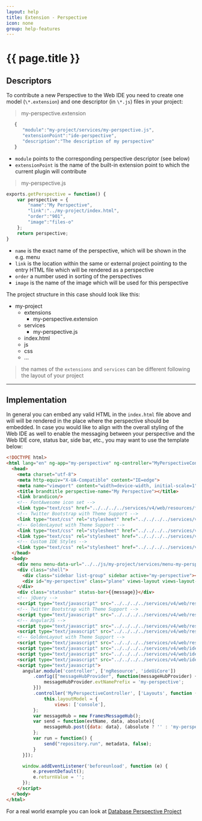 ```yaml
---
layout: help
title: Extension - Perspective
icon: none
group: help-features
---
```


{{ page.title }}
===

Descriptors
---

To contribute a new Perspective to the Web IDE you need to create one model (`\*.extension`) and one descriptor (in `\*.js`) files in your project:

> my-perspective.extension

```javascript
   {
      "module":"my-project/services/my-perspective.js",
      "extensionPoint":"ide-perspective",
      "description":"The description of my perspective"
   }
```

* `module` points to the corresponding perspective descriptor (see below)
* `extensionPoint` is the name of the built-in extension point to which the current plugin will contribute


> my-perspective.js

```javascript
exports.getPerspective = function() {
    var perspective = {
        "name":"My Perspective",
        "link":"../my-project/index.html",
        "order":"901",
        "image":"files-o"
    };
    return perspective;
}
```

* `name` is the exact name of the perspective, which will be shown in the e.g. menu
* `link` is the location within the same or external project pointing to the entry HTML file which will be rendered as a perspective
* `order` a number used in sorting of the perspectives
* `image` is the name of the image which will be used for this perspective


The project structure in this case should look like this:

- my-project
    - extensions
        - my-perspective.extension
    - services
        - my-perspective.js
    - index.html
    - js
    - css
    - ...

> the names of the `extensions` and `services` can be different following the layout of your project
  
---

Implementation
---

In general you can embed any valid HTML in the `index.html` file above and will will be rendered in the place where the perspective should be embedded.
In case you would like to align with the overall styling of the Web IDE as well to enable the messaging between your perspective and the Web IDE core, status bar, side bar, etc., you may want to use the template below:

```html
<!DOCTYPE html>
<html lang="en" ng-app="my-perspective" ng-controller="MyPerspectiveController as controller">
  <head>
    <meta charset="utf-8">
    <meta http-equiv="X-UA-Compatible" content="IE=edge">
    <meta name="viewport" content="width=device-width, initial-scale=1">
    <title brandtitle perspective-name="My Perspective"></title>
    <link brandicon/>
    <!-- FontAwesome icon set -->
    <link type="text/css" href="../../../../services/v4/web/resources/font-awesome-4.7.0/css/font-awesome.min.css" rel="stylesheet">
    <!-- Twitter Bootstrap with Theme Support -->
    <link type="text/css" rel="stylesheet" href="../../../../services/v4/js/theme/resources.js/bootstrap.min.css">
    <!-- GoldenLayout with Theme Support -->
    <link type="text/css" rel="stylesheet" href="../../../../services/v4/web/resources/goldenlayout/1.5.9/goldenlayout-base.css" />
    <link type="text/css" rel="stylesheet" href="../../../../services/v4/js/theme/resources.js/goldenlayout-theme.css" />
    <!-- Custom IDE Styles -->
    <link type="text/css" rel="stylesheet" href="../../../../services/v4/js/theme/resources.js/ide.css" />
  </head>
  <body>
    <div menu menu-data-url="../../js/my-project/services/menu-my-perspective.js"></div>
    <div class="shell">
      <div class="sidebar list-group" sidebar active="my-perspective"></div>
      <div id="my-perspective" class="plane" views-layout views-layout-model="controller.layoutModel"></div>
    </div>
    <div class="statusbar" status-bar>{{message}}</div>
    <!-- jQuery -->
    <script type="text/javascript" src="../../../../services/v4/web/resources/jquery/2.0.3/jquery.min.js"></script>
    <!-- Twitter Bootstrap with Theme Support -->
    <script type="text/javascript" src="../../../../services/v4/web/resources/bootstrap/3.3.7/bootstrap.min.js"></script>
    <!-- AngularJS -->
    <script type="text/javascript" src="../../../../services/v4/web/resources/angular/1.4.7/angular.min.js"></script>
    <script type="text/javascript" src="../../../../services/v4/web/resources/angular/1.4.7/angular-resource.min.js"></script>
    <!-- GoldenLayout with Theme Support -->
    <script type="text/javascript" src="../../../../services/v4/web/resources/goldenlayout/1.5.9/goldenlayout.min.js"></script>
    <script type="text/javascript" src="../../../../services/v4/web/ide-core/ui/message-hub.js"></script>	
    <script type="text/javascript" src="../../../../services/v4/web/ide-core/ui/ui-layout.js"></script>
    <script type="text/javascript" src="../../../../services/v4/web/ide-core/ui/ui-core-ng-modules.js"></script>
    <script type="text/javascript">
      angular.module('controller', ['ngResource', 'ideUiCore'])
          .config(["messageHubProvider", function(messageHubProvider) {
              messageHubProvider.evtNamePrefix = 'my-perspective';
          }])	
          .controller('MyPerspectiveController', ['Layouts', function (Layouts) {
              this.layoutModel = {
                  views: ['console'],
          };
          var messageHub = new FramesMessageHub();
          var send = function(evtName, data, absolute){
              messageHub.post({data: data}, (absolute ? '' : 'my-perspective.') + evtName);
          };
          var run = function() {
              send("repository.run", metadata, false);
          }
      }]);

      window.addEventListener('beforeunload', function (e) {
          e.preventDefault();
          e.returnValue = '';
      });
    </script>	
  </body>
</html>
```

For а real world example you can look at [Database Perspective Project](https://github.com/dirigiblelabs/ide-database)




